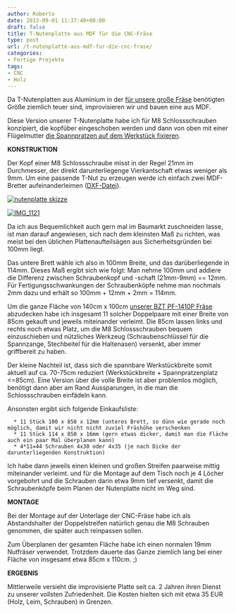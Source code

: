 ```yaml
---
author: Roberto
date: 2013-09-01 11:37:40+00:00
draft: false
title: T-Nutenplatte aus MDF für die CNC-Fräse
type: post
url: /t-nutenplatte-aus-mdf-fur-die-cnc-frase/
categories:
- Fertige Projekte
tags:
- CNC
- Holz
---
```


Da T-Nutenplatten aus Aluminium in der [für unsere große Fräse](/cnc-frase-bzt-pf-1410p/) benötigten Größe ziemlich teuer sind, improvisieren wir und bauen eine aus MDF.

Diese Version unserer T-Nutenplatte habe ich für M8 Schlossschrauben konzipiert, die kopfüber eingeschoben werden und dann von oben mit einer Flügelmutter [die Spannpratzen auf dem Werkstück fixieren](/spannpratzen-selbstgemacht/).<!-- more -->

**KONSTRUKTION**

Der Kopf einer M8 Schlossschraube misst in der Regel 21mm im Durchmesser, der direkt darunterliegenge Vierkantschaft etwas weniger als 9mm. Um eine passende T-Nut zu erzeugen werde ich einfach zwei MDF-Bretter aufeinanderleimen ([DXF-Datei](https://eigenbaukombinat.de/wp-content/uploads/2013/08/nutenplatte.dxf)).

[![nutenplatte skizze](https://eigenbaukombinat.de/wp-content/uploads/2013/08/nutenplatte-skizze-300x148.png)
](https://eigenbaukombinat.de/wp-content/uploads/2013/08/nutenplatte-skizze.png)

[![IMG_1121](https://eigenbaukombinat.de/wp-content/uploads/2013/08/IMG_1121-300x199.jpg)
](https://eigenbaukombinat.de/wp-content/uploads/2013/08/IMG_1121.jpg)

Da ich aus Bequemlichkeit auch gern mal im Baumarkt zuschneiden lasse, ist man darauf angewiesen, sich nach dem kleinsten Maß zu richten, was meist bei den üblichen Plattenaufteilsägen aus Sicherheitsgründen bei 100mm liegt.

Das untere Brett wähle ich also in 100mm Breite, und das darüberliegende in 114mm. Dieses Maß ergibt sich wie folgt: Man nehme 100mm und addiere die Differenz zwischen Schraubenkopf und -schaft (21mm-9mm) == 12mm. Für Fertigungsschwankungen der Schraubenköpfe nehme man nochmals 2mm dazu und erhält so 100mm + 12mm + 2mm = 114mm.

Um die ganze Fläche von 140cm x 100cm [unserer BZT PF-1410P Fräse](/cnc-frase-bzt-pf-1410p/) abzudecken habe ich insgesamt 11 solcher Doppelpaare mit einer Breite von 85cm gekauft und jeweils miteinander verleimt. Die 85cm lassen links und rechts noch etwas Platz, um die M8 Schlossschrauben bequem einzuschieben und nützliches Werkzeug (Schraubenschlüssel für die Spannzange, Stechbeitel für die Haltenasen) versenkt, aber immer griffbereit zu haben.

Der kleine Nachteil ist, dass sich die spannbare Werkstückbreite somit aktuell auf ca. 70-75cm reduziert (Werkstückbreite + Spannpratzenplatz <=85cm). Eine Version über die volle Breite ist aber problemlos möglich, benötigt dann aber am Rand Aussparungen, in die man die Schlossschrauben einfädeln kann.

Ansonsten ergibt sich folgende Einkaufsliste:



	  * 11 Stück 100 x 850 x 12mm (unteres Brett, so dünn wie gerade noch möglich, damit wir nicht nicht zuviel Fräshöhe verschenken
	  * 11 Stück 114 x 850 x 16mm (gern etwas dicker, damit man die Fläche auch ein paar Mal überplanen kann)
	  * 4*11=44 Schrauben 4x30 oder 4x35 (je nach Dicke der darunterliegenden Konstruktion)

Ich habe dann jeweils einen kleinen und großen Streifen paarweise mittig miteinander verleimt. und für die Montage auf dem Tisch noch je 4 Löcher vorgebohrt und die Schrauben darin etwa 9mm tief versenkt, damit die Schraubenköpfe beim Planen der Nutenplatte nicht im Weg sind.

**MONTAGE**

Bei der Montage auf der Unterlage der CNC-Fräse habe ich als Abstandshalter der Doppelstreifen natürlich genau die M8 Schrauben genommen, die später auch reinpassen sollen.

Zum Überplanen der gesamten Fläche habe ich einen normalen 19mm Nutfräser verwendet. Trotzdem dauerte das Ganze ziemlich lang bei einer Fläche von insgesamt etwa 85cm x 110cm. ;)

**ERGEBNIS**

Mittlerweile versieht die improvisierte Platte seit ca. 2 Jahren ihren Dienst zu unserer vollsten Zufriedenheit. Die Kosten hielten sich mit etwa 35 EUR (Holz, Leim, Schrauben) in Grenzen.

